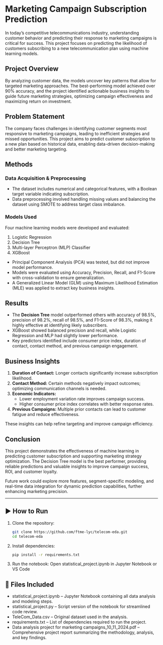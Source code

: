 # Marketing Campaign Subscription Prediction

In today’s competitive telecommunications industry, understanding customer behavior and predicting their response to marketing campaigns is critical for success. This project focuses on predicting the likelihood of customers subscribing to a new telecommunication plan using machine learning models.

## Project Overview

By analyzing customer data, the models uncover key patterns that allow for targeted marketing approaches. The best-performing model achieved over 90% accuracy, and the project identified actionable business insights to guide future marketing strategies, optimizing campaign effectiveness and maximizing return on investment.

## Problem Statement

The company faces challenges in identifying customer segments most responsive to marketing campaigns, leading to inefficient strategies and missed opportunities. This project aims to predict customer subscription to a new plan based on historical data, enabling data-driven decision-making and better marketing targeting.

## Methods

### Data Acquisition & Preprocessing

- The dataset includes numerical and categorical features, with a Boolean target variable indicating subscription.
- Data preprocessing involved handling missing values and balancing the dataset using SMOTE to address target class imbalance.

### Models Used

Four machine learning models were developed and evaluated:

1. Logistic Regression  
2. Decision Tree  
3. Multi-layer Perceptron (MLP) Classifier  
4. XGBoost  

- Principal Component Analysis (PCA) was tested, but did not improve model performance.
- Models were evaluated using Accuracy, Precision, Recall, and F1-Score with cross-validation to ensure generalization.
- A Generalized Linear Model (GLM) using Maximum Likelihood Estimation (MLE) was applied to extract key business insights.

## Results

- The **Decision Tree** model outperformed others with accuracy of 98.5%, precision of 98.2%, recall of 98.5%, and F1-Score of 98.3%, making it highly effective at identifying likely subscribers.
- XGBoost showed balanced precision and recall, while Logistic Regression and MLP had slightly lower performance.
- Key predictors identified include consumer price index, duration of contact, contact method, and previous campaign engagement.

## Business Insights

1. **Duration of Contact:** Longer contacts significantly increase subscription likelihood.  
2. **Contact Method:** Certain methods negatively impact outcomes; optimizing communication channels is needed.  
3. **Economic Indicators:**  
   - Lower employment variation rate improves campaign success.  
   - Higher consumer price index correlates with better response rates.  
4. **Previous Campaigns:** Multiple prior contacts can lead to customer fatigue and reduce effectiveness.

These insights can help refine targeting and improve campaign efficiency.

## Conclusion

This project demonstrates the effectiveness of machine learning in predicting customer subscription and supporting marketing strategy optimization. The Decision Tree model is the best performer, providing reliable predictions and valuable insights to improve campaign success, ROI, and customer loyalty.

Future work could explore more features, segment-specific modeling, and real-time data integration for dynamic prediction capabilities, further enhancing marketing precision.

---

## ▶️ How to Run

1. Clone the repository:
   ```bash
   git clone https://github.com/ftme-lyc/telecom-eda.git
   cd telecom-eda
2. Install dependencies:
   ```bash
   pip install -r requirements.txt
3. Run the notebook:
   Open statistical_project.ipynb in Jupyter Notebook or VS Code

## 📁 Files Included

- statistical_project.ipynb – Jupyter Notebook containing all data analysis and modeling steps.
- statistical_project.py – Script version of the notebook for streamlined code review.
- TeleCom_Data.csv – Original dataset used in the analysis.
- requirements.txt – List of dependencies required to run the project.
- Data analysis project for marketing campaigns_10_11_2024.pdf – Comprehensive project report summarizing the methodology, analysis, and key findings.
